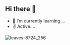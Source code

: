 
## Hi there 👋
- 🌱 I’m currently learning ...
- ✌️ Active....

![leaves-8724_256](https://github.com/SangatiRammohan/SangatiRammohan/assets/134007389/4e5e12ba-2ac8-482e-a43d-707da1ce3201)
<!--
**SangatiRammohan/SangatiRammohan** is a ✨ _special_ ✨ repository because its `README.md` (this file) appears on your GitHub profile.

Here are some ideas to get you started:

- 🔭 I’m currently working on ...
- 🌱 I’m currently learning ...
- 👯 I’m looking to collaborate on ...
- 🤔 I’m looking for help with ...
- 💬 Ask me about ...
- 📫 How to reach me: ...
- 😄 Pronouns: ...
- ⚡ Fun fact: ...
-->
